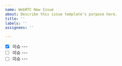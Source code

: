 ```yaml
---
name: WebRTC New Issue
about: Describe this issue template's purpose here.
title: ''
labels: ''
assignees: ''

---
```


- [x] 이슈 ---
- [ ] 이슈 ---
- [ ] 이슈 ---
